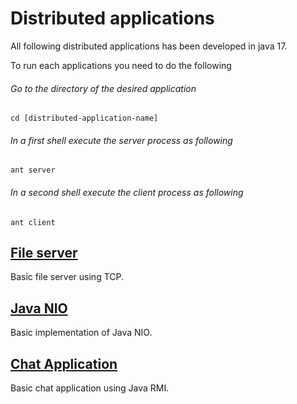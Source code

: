 # Distributed applications

All following distributed applications has been developed in java 17.

To run each applications you need to do the following

###### Go to the directory of the desired application 
```
cd [distributed-application-name]
```

###### In a first shell execute the server process as following 
```
ant server
```

###### In a second shell execute the client process as following 
```
ant client
```

## [File server](https://github.com/arlealexandre/distributed-applications/tree/main/tp1-file-server)
Basic file server using TCP.

## [Java NIO](https://github.com/arlealexandre/distributed-applications/tree/main/tp2-java-nio)
Basic implementation of Java NIO.

## [Chat Application](https://github.com/arlealexandre/distributed-applications/tree/main/tp2-java-rmi)
Basic chat application using Java RMI.
